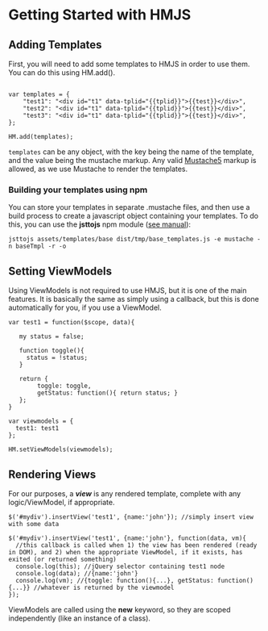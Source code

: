 # Getting Started with HMJS

## Adding Templates

First, you will need to add some templates to HMJS in order to use them. You can do this using HM.add().

```JS

var templates = {
    "test1": "<div id="t1" data-tplid="{{tplid}}">{{test}}</div>",
    "test2": "<div id="t1" data-tplid="{{tplid}}">{{test}}</div>",
    "test3": "<div id="t1" data-tplid="{{tplid}}">{{test}}</div>",
};

HM.add(templates);
```

<code>templates</code> can be any object, with the key being the name of the template, and the value being the mustache
markup. Any valid [Mustache5](https://mustache.github.io/mustache.5.html) markup is allowed, as we use Mustache to render the templates.

### Building your templates using npm

You can store your templates in separate .mustache files, and then use a build process to create a javascript object
containing your templates. To do this, you can use the **jsttojs** npm module ([see manual](https://www.npmjs.com/package/jsttojs)):

```
jsttojs assets/templates/base dist/tmp/base_templates.js -e mustache -n baseTmpl -r -o
```

## Setting ViewModels

Using ViewModels is not required to use HMJS, but it is one of the main features. It is basically the same as simply
using a callback, but this is done automatically for you, if you use a ViewModel.

```JS
var test1 = function($scope, data){

   my status = false;
   
   function toggle(){
     status = !status;
   }

   return {
        toggle: toggle,
        getStatus: function(){ return status; }
   };
}

var viewmodels = {
  test1: test1
};

HM.setViewModels(viewmodels);
```

## Rendering Views

For our purposes, a **_view_** is any rendered template, complete with any logic/ViewModel, if appropriate.

```JS
$('#mydiv').insertView('test1', {name:'john'}); //simply insert view with some data

$('#mydiv').insertView('test1', {name:'john'}, function(data, vm){
  //this callback is called when 1) the view has been rendered (ready in DOM), and 2) when the appropriate ViewModel, if it exists, has exited (or returned something)
  console.log(this); //jQuery selector containing test1 node
  console.log(data); //{name:'john'}
  console.log(vm); //{toggle: function(){...}, getStatus: function(){...}} //whatever is returned by the viewmodel
});
```

ViewModels are called using the **new** keyword, so they are scoped independently (like an instance of a class).
